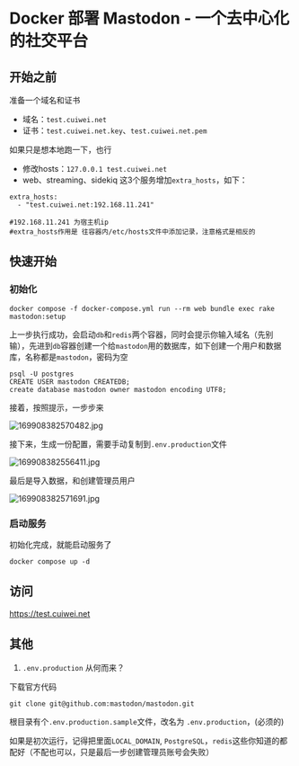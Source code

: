 # Docker 部署 Mastodon - 一个去中心化的社交平台

## 开始之前

准备一个域名和证书

- 域名：`test.cuiwei.net`
- 证书：`test.cuiwei.net.key`、`test.cuiwei.net.pem`

如果只是想本地跑一下，也行

- 修改hosts：`127.0.0.1 test.cuiwei.net`
- web、streaming、sidekiq 这3个服务增加`extra_hosts`，如下：

```
extra_hosts: 
  - "test.cuiwei.net:192.168.11.241"

#192.168.11.241 为宿主机ip
#extra_hosts作用是 往容器内/etc/hosts文件中添加记录，注意格式是相反的
```

## 快速开始

### 初始化
```
docker compose -f docker-compose.yml run --rm web bundle exec rake mastodon:setup
```

上一步执行成功，会启动`db`和`redis`两个容器，同时会提示你输入域名（先别输），先进到`db`容器创建一个给`mastodon`用的数据库，如下创建一个用户和数据库，名称都是`mastodon`，密码为空
```
psql -U postgres
CREATE USER mastodon CREATEDB;
create database mastodon owner mastodon encoding UTF8;
```

接着，按照提示，一步步来

![169908382570482.jpg](https://www.cuiwei.net/data/upload/2023-11-04/169908382570482.jpg)

接下来，生成一份配置，需要手动复制到`.env.production`文件

![169908382556411.jpg](https://www.cuiwei.net/data/upload/2023-11-04/169908382556411.jpg)

最后是导入数据，和创建管理员用户

![169908382571691.jpg](https://www.cuiwei.net/data/upload/2023-11-04/169908382571691.jpg)


### 启动服务
初始化完成，就能启动服务了
```
docker compose up -d
```

## 访问
https://test.cuiwei.net


## 其他
1. `.env.production` 从何而来？

下载官方代码
```
git clone git@github.com:mastodon/mastodon.git
```
根目录有个`.env.production.sample`文件，改名为 `.env.production`，(必须的)

如果是初次运行，记得把里面`LOCAL_DOMAIN`, `PostgreSQL`，`redis`这些你知道的都配好（不配也可以，只是最后一步创建管理员账号会失败）
